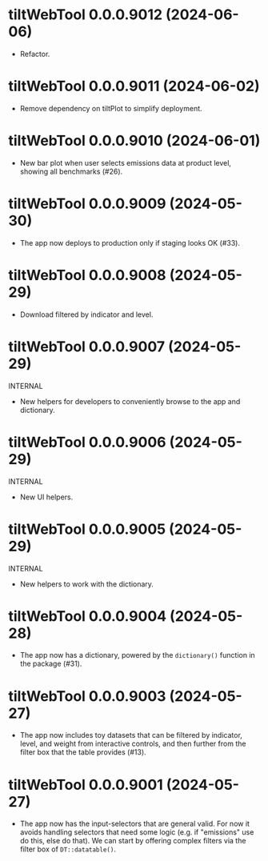 <!-- NEWS.md is maintained by https://cynkra.github.io/fledge, do not edit -->

# tiltWebTool 0.0.0.9012 (2024-06-06)

* Refactor.

# tiltWebTool 0.0.0.9011 (2024-06-02)

* Remove dependency on tiltPlot to simplify deployment.

# tiltWebTool 0.0.0.9010 (2024-06-01)

* New bar plot when user selects emissions data at product level, showing all
benchmarks (#26).

# tiltWebTool 0.0.0.9009 (2024-05-30)

* The app now deploys to production only if staging looks OK (#33).

# tiltWebTool 0.0.0.9008 (2024-05-29)

* Download filtered by indicator and level.

# tiltWebTool 0.0.0.9007 (2024-05-29)

INTERNAL

* New helpers for developers to conveniently browse to the app and dictionary.

# tiltWebTool 0.0.0.9006 (2024-05-29)

INTERNAL

* New UI helpers.

# tiltWebTool 0.0.0.9005 (2024-05-29)

INTERNAL

* New helpers to work with the dictionary.

# tiltWebTool 0.0.0.9004 (2024-05-28)

* The app now has a dictionary, powered by the `dictionary()` function in the 
package (#31).

# tiltWebTool 0.0.0.9003 (2024-05-27)

* The app now includes toy datasets that can be filtered by indicator, level, and
weight from interactive controls, and then further from the filter box that
the table provides (#13).

# tiltWebTool 0.0.0.9001 (2024-05-27)

* The app now has the input-selectors that are general valid. For now it avoids
handling selectors that need some logic (e.g. if "emissions" use do this, else
do that). We can start by offering complex filters via the filter box of
`DT::datatable()`.
